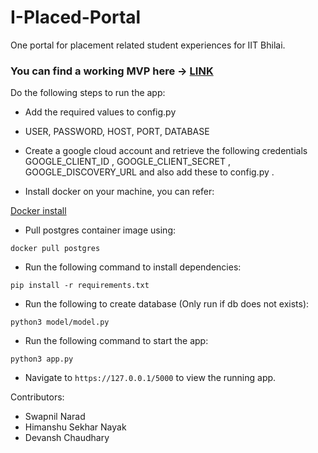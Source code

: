 # I-Placed-Portal
One portal for placement related student experiences for IIT Bhilai.

### You can find a working MVP here -> [LINK](https://swapnilnarad2000.github.io/I-Placed-Portal-MVP/)

Do the following steps to run the app:
* Add the required values to config.py
* USER, PASSWORD, HOST, PORT, DATABASE
* Create a google cloud account and retrieve the following credentials  GOOGLE_CLIENT_ID , GOOGLE_CLIENT_SECRET , GOOGLE_DISCOVERY_URL and also add these to config.py . 

* Install docker on your machine, you can refer:

[Docker install](https://docs.docker.com/engine/install/)

* Pull postgres container image using:

`docker pull postgres`


* Run the following command to install dependencies:

`pip install -r requirements.txt`

* Run the following to create database (Only run if db does not exists):

`python3 model/model.py`

* Run the following command to start the app:

`python3 app.py`

* Navigate to `https://127.0.0.1/5000` to view the running app.

Contributors:
* Swapnil Narad
* Himanshu Sekhar Nayak
* Devansh Chaudhary

